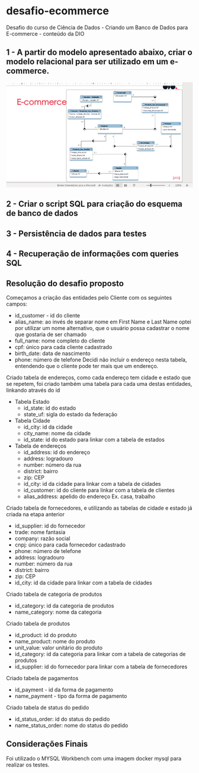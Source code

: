 # desafio-ecommerce
Desafio do curso de Ciência de Dados - Criando um Banco de Dados para E-commerce - conteúdo da DIO

## 1 - A partir do modelo apresentado abaixo, criar o modelo relacional para ser utilizado em um e-commerce.

<img src="ER-Ecommerce.png">

## 2 - Criar o script SQL para criação do esquema de banco de dados

## 3 - Persistência de dados para testes

## 4 - Recuperação de informações com queries SQL

## Resolução do desafio proposto

Começamos a criação das entidades pelo Cliente com os seguintes campos:
- id_customer - id do cliente
- alias_name: ao invés de separar nome em First Name e Last Name optei por utilizar um nome alternativo, que o usuário possa cadastrar o nome que gostaria de ser chamado
- full_name: nome completo do cliente
- cpf: único para cada cliente cadastrado
- birth_date: data de nascimento
- phone: número de telefone
Decidi não incluir o endereço nesta tabela, entendendo que o cliente pode ter mais que um endereço.

Criado tabela de endereços, como cada endereço tem cidade e estado que se repetem, foi criado também uma tabela para cada uma destas entidades, linkando através do id
- Tabela Estado
  - id_state: id do estado
  - state_uf: sigla do estado da federação
- Tabela Cidade
  - id_city: id da cidade
  - city_name: nome da cidade
  - id_state: id do estado para linkar com a tabela de estados
- Tabela de endereços
  - id_address: id do endereço
  - address: logradouro
  - number: número da rua
  - district: bairro
  - zip: CEP
  - id_city: id da cidade para linkar com a tabela de cidades
  - id_customer: id do cliente para linkar com a tabela de clientes
  - alias_address: apelido do endereço Ex. casa, trabalho

Criado tabela de fornecedores, e utilizando as tabelas de cidade e estado já criada na etapa anterior
- id_supplier: id do fornecedor
- trade: nome fantasia
- company: razão social
- cnpj: único para cada fornecedor cadastrado
- phone: número de telefone
- address: logradouro
- number: número da rua
- district: bairro
- zip: CEP
- id_city: id da cidade para linkar com a tabela de cidades

Criado tabela de categoria de produtos
- id_category: id da categoria de produtos
- name_category: nome da categoria

Criado tabela de produtos
- id_product: id do produto
- name_product: nome do produto
- unit_value: valor unitário do produto
- id_category: id da categoria para linkar com a tabela de categorias de produtos
- id_supplier: id do fornecedor para linkar com a tabela de fornecedores

Criado tabela de pagamentos
- id_payment - id da forma de pagamento
- name_payment - tipo da forma de pagamento

Criado tabela de status do pedido
- id_status_order: id do status do pedido
- name_status_order: nome do status do pedido

## Considerações Finais
Foi utilizado o MYSQL Workbench com uma imagem docker mysql para realizar os testes.